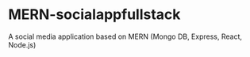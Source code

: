 # MERN-socialappfullstack
A social media application based on MERN (Mongo DB, Express, React, Node.js)
